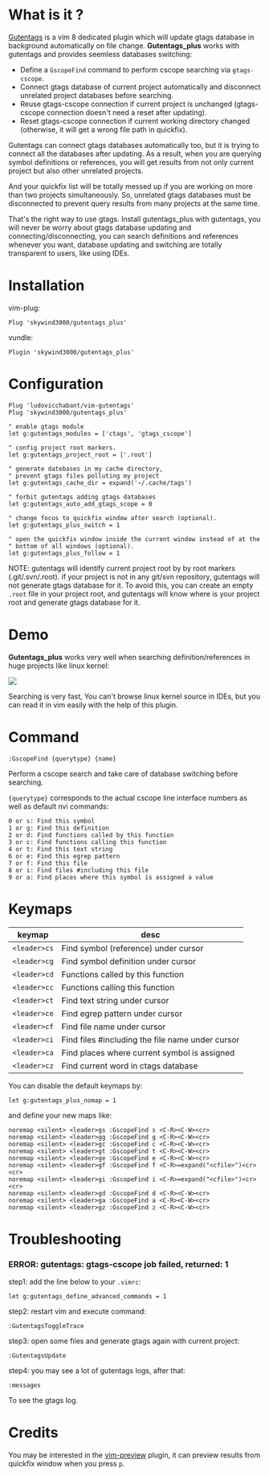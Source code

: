 # What is it ?

[Gutentags](https://github.com/ludovicchabant/vim-gutentags) is a vim 8 dedicated plugin which will update gtags database in background automatically on file change. **Gutentags_plus** works with gutentags and provides seemless databases switching:

- Define a `GscopeFind` command to perform cscope searching via `gtags-cscope`.
- Connect gtags database of current project automatically and disconnect unrelated project databases before searching.
- Reuse gtags-cscope connection if current project is unchanged (gtags-cscope connection doesn't need a reset after updating).
- Reset gtags-cscope connection if current working directory changed (otherwise, it will get a wrong file path in quickfix).

Gutentags can connect gtags databases automatically too, but it is trying to connect all the databases after updating. As a result, when you are querying symbol definitions or references, you will get results from not only current project but also other unrelated projects. 

And your quickfix list will be totally messed up if you are working on more than two projects simultaneously. So, unrelated gtags databases must be disconnected to prevent query results from many projects at the same time.

That's the right way to use gtags. Install gutentags_plus with gutentags, you will never be worry about gtags database updating and connecting/disconnecting, you can search definitions and references whenever you want, database updating and switching are totally transparent to users, like using IDEs.


# Installation

vim-plug:

```VimL
Plug 'skywind3000/gutentags_plus'
```

vundle:

```VimL
Plugin 'skywind3000/gutentags_plus'
```

# Configuration

```VimL
Plug 'ludovicchabant/vim-gutentags'
Plug 'skywind3000/gutentags_plus'

" enable gtags module
let g:gutentags_modules = ['ctags', 'gtags_cscope']

" config project root markers.
let g:gutentags_project_root = ['.root']

" generate datebases in my cache directory,
" prevent gtags files polluting my project
let g:gutentags_cache_dir = expand('~/.cache/tags')

" forbit gutentags adding gtags databases
let g:gutentags_auto_add_gtags_scope = 0

" change focus to quickfix window after search (optional).
let g:gutentags_plus_switch = 1

" open the quickfix window inside the current window instead of at the
" bottom of all windows (optional).
let g:gutentags_plus_follow = 1
```

NOTE: gutentags will identify current project root by by root markers (.git/.svn/.root). if your project is not in any git/svn repository, gutentags will not generate gtags database for it. To avoid this, you can create an empty `.root` file in your project root, and gutentags will know where is your project root and generate gtags database for it.


# Demo

**Gutentags_plus** works very well when searching definition/references in huge projects like linux kernel:

![](doc/gutentags_plus.png)

Searching is very fast, You can't browse linux kernel source in IDEs, but you can read it in vim easily with the help of this plugin. 


# Command

```VimL
:GscopeFind {querytype} {name}
```

Perform a cscope search and take care of database switching before searching. 

`{querytype}` corresponds to the actual cscope line interface numbers as well as default nvi commands:

```text
0 or s: Find this symbol
1 or g: Find this definition
2 or d: Find functions called by this function
3 or c: Find functions calling this function
4 or t: Find this text string
6 or e: Find this egrep pattern
7 or f: Find this file
8 or i: Find files #including this file
9 or a: Find places where this symbol is assigned a value
```

# Keymaps

| keymap | desc |
|--------|------|
| `<leader>cs` | Find symbol (reference) under cursor |
| `<leader>cg` | Find symbol definition under cursor |
| `<leader>cd` | Functions called by this function |
| `<leader>cc` | Functions calling this function |
| `<leader>ct` | Find text string under cursor |
| `<leader>ce` | Find egrep pattern under cursor |
| `<leader>cf` | Find file name under cursor |
| `<leader>ci` | Find files #including the file name under cursor |
| `<leader>ca` | Find places where current symbol is assigned |
| `<leader>cz` | Find current word in ctags database |

You can disable the default keymaps by:

```VimL
let g:gutentags_plus_nomap = 1
```

and define your new maps like:

```VimL
noremap <silent> <leader>gs :GscopeFind s <C-R><C-W><cr>
noremap <silent> <leader>gg :GscopeFind g <C-R><C-W><cr>
noremap <silent> <leader>gc :GscopeFind c <C-R><C-W><cr>
noremap <silent> <leader>gt :GscopeFind t <C-R><C-W><cr>
noremap <silent> <leader>ge :GscopeFind e <C-R><C-W><cr>
noremap <silent> <leader>gf :GscopeFind f <C-R>=expand("<cfile>")<cr><cr>
noremap <silent> <leader>gi :GscopeFind i <C-R>=expand("<cfile>")<cr><cr>
noremap <silent> <leader>gd :GscopeFind d <C-R><C-W><cr>
noremap <silent> <leader>ga :GscopeFind a <C-R><C-W><cr>
noremap <silent> <leader>gz :GscopeFind z <C-R><C-W><cr>
```

# Troubleshooting

### ERROR: gutentags: gtags-cscope job failed, returned: 1

step1: add the line below to your `.vimrc`:

    let g:gutentags_define_advanced_commands = 1

step2: restart vim and execute command:

    :GutentagsToggleTrace

step3: open some files and generate gtags again with current project:

    :GutentagsUpdate

step4: you may see a lot of gutentags logs, after that:

    :messages

To see the gtags log.


# Credits

You may be interested in the [vim-preview](https://github.com/skywind3000/vim-preview) plugin, it can preview results from quickfix window when you press `p`.

